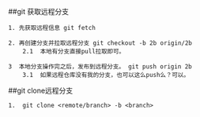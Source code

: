 ##git 获取远程分支

    1. 先获取远程信息 git fetch

    2. 再创建分支并拉取远程分支 git checkout -b 2b origin/2b
        2.1  本地有分支直接pull拉取即可。

    3  本地分支操作完之后，发布到远程分支。 git push origin 2b
        3.1  如果远程仓库没有我的分支，也可以这么push么？可以。

##git clone远程分支

    1.  git clone <remote/branch> -b <branch>